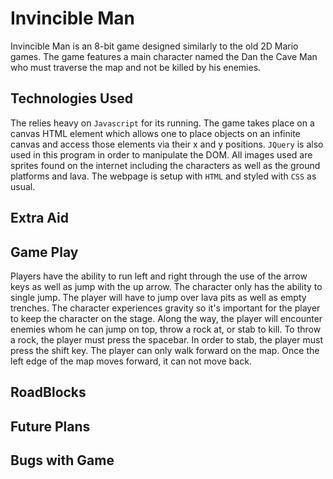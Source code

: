 # Invincible Man

Invincible Man is an 8-bit game designed similarly to the old 2D Mario games. The game features a main character named the Dan the Cave Man who must traverse the map and not be killed by his enemies.

## Technologies Used

The relies heavy on `Javascript` for its running. The game takes place on a canvas HTML element which allows one to place objects on an infinite canvas and access those elements via their x and y positions. `JQuery` is also used in this program in order to manipulate the DOM. All images used are sprites found on the internet including the characters as well as the ground platforms and lava. The webpage is setup with `HTML` and styled with `CSS` as usual.

## Extra Aid

## Game Play

Players have the ability to run left and right through the use of the arrow keys as well as jump with the up arrow. The character only has the ability to single jump. The player will have to jump over lava pits as well as empty trenches. The character experiences gravity so it's important for the player to keep the character on the stage. Along the way, the player will encounter enemies whom he can jump on top, throw a rock at, or stab to kill. To throw a rock, the player must press the spacebar. In order to stab, the player must press the shift key. The player can only walk forward on the map. Once the left edge of the map moves forward, it can not move back.

## RoadBlocks

## Future Plans

## Bugs with Game
